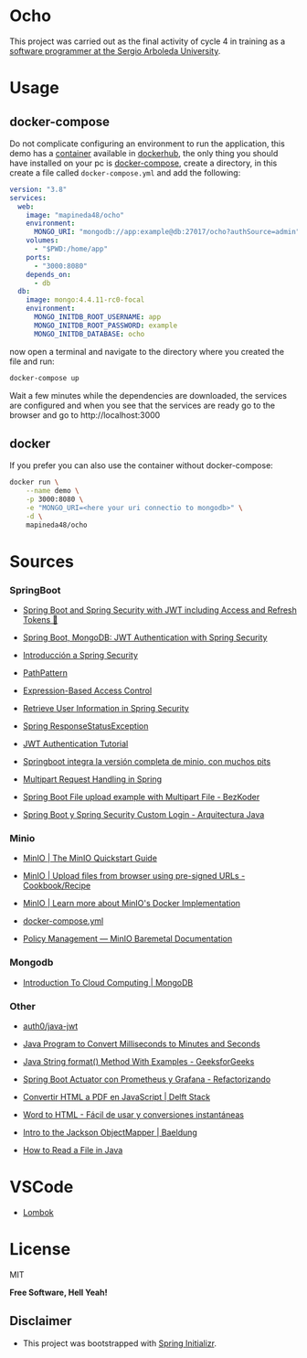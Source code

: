 # Ocho

This project was carried out as the final activity of cycle 4 in training as a [software programmer at the Sergio Arboleda University](https://www.usergioarboleda.edu.co/noticias/la-sergio-hara-parte-de-mision-tic-2022-el-programa-para-capacitar-a-mas-de-50-mil-colombianos-en-habilidades-y-competencias-4-0/).

# Usage

## docker-compose

Do not complicate configuring an environment to run the application, this demo has a [container](https://hub.docker.com/r/mapineda48/ocho) available in [dockerhub](https://hub.docker.com/), the only thing you should have installed on your pc is [docker-compose](https://docs.docker.com/compose/), create a directory, in this create a file called `docker-compose.yml` and add the following:

```yml
version: "3.8"
services: 
  web:
    image: "mapineda48/ocho"
    environment:
      MONGO_URI: "mongodb://app:example@db:27017/ocho?authSource=admin"
    volumes:
      - "$PWD:/home/app"
    ports:
      - "3000:8080"
    depends_on:
      - db
  db:
    image: mongo:4.4.11-rc0-focal
    environment:
      MONGO_INITDB_ROOT_USERNAME: app
      MONGO_INITDB_ROOT_PASSWORD: example
      MONGO_INITDB_DATABASE: ocho

```
now open a terminal and navigate to the directory where you created the file and run:

```sh
docker-compose up
```
Wait a few minutes while the dependencies are downloaded, the services are configured and when you see that the services are ready go to the browser and go to http://localhost:3000

## docker

If you prefer you can also use the container without docker-compose:

```sh
docker run \
    --name demo \
    -p 3000:8080 \
    -e "MONGO_URI=<here your uri connectio to mongodb>" \
    -d \
    mapineda48/ocho
```
# Sources

### SpringBoot

- [Spring Boot and Spring Security with JWT including Access and Refresh Tokens 🔑](https://www.youtube.com/watch?v=VVn9OG9nfH0)

- [Spring Boot, MongoDB: JWT Authentication with Spring Security](https://www.bezkoder.com/spring-boot-jwt-auth-mongodb/)

- [Introducción a Spring Security](https://www.adictosaltrabajo.com/2020/05/21/introduccion-a-spring-security/)

- [PathPattern](https://docs.spring.io/spring-framework/docs/current/javadoc-api/org/springframework/web/util/pattern/PathPattern.html)

- [Expression-Based Access Control](https://docs.spring.io/spring-security/site/docs/3.0.x/reference/el-access.html)

- [Retrieve User Information in Spring Security](https://www.baeldung.com/get-user-in-spring-security)

- [Spring ResponseStatusException](https://www.baeldung.com/spring-response-status-exception)

- [JWT Authentication Tutorial](https://www.svlada.com/jwt-token-authentication-with-spring-boot/)

- [Springboot integra la versión completa de minio, con muchos pits](https://www.jianshu.com/p/403eaf7d401c)

- [Multipart Request Handling in Spring](https://www.baeldung.com/sprint-boot-multipart-requests)

- [Spring Boot File upload example with Multipart File - BezKoder](https://www.bezkoder.com/spring-boot-file-upload/)

- [Spring Boot y Spring Security Custom Login - Arquitectura Java](https://www.arquitecturajava.com/spring-boot-y-spring-security-custom-login/)

### Minio

- [MinIO | The MinIO Quickstart Guide](https://docs.min.io/docs/minio-quickstart-guide.html)

- [MinIO | Upload files from browser using pre-signed URLs - Cookbook/Recipe](https://docs.min.io/docs/upload-files-from-browser-using-pre-signed-urls.html)

- [MinIO | Learn more about MinIO's Docker Implementation](https://docs.min.io/docs/minio-docker-quickstart-guide.html)

- [docker-compose.yml](https://raw.githubusercontent.com/minio/minio/master/docs/orchestration/docker-compose/docker-compose.yaml)

- [Policy Management — MinIO Baremetal Documentation](https://docs.min.io/minio/baremetal/security/minio-identity-management/policy-based-access-control.html)

### Mongodb

- [Introduction To Cloud Computing | MongoDB](https://www.mongodb.com/cloud-database/cloud-computing)

### Other

- [auth0/java-jwt](https://github.com/auth0/java-jwt)

- [Java Program to Convert Milliseconds to Minutes and Seconds](https://www.programiz.com/java-programming/examples/milliseconds-minutes-seconds)

- [Java String format() Method With Examples - GeeksforGeeks](https://www.geeksforgeeks.org/java-string-format-method-with-examples/)

- [Spring Boot Actuator con Prometheus y Grafana - Refactorizando](https://refactorizando.com/spring-boot-actuator-prometheus-grafana/)

- [Convertir HTML a PDF en JavaScript | Delft Stack](https://www.delftstack.com/es/howto/javascript/javascript-convert-html-to-pdf/#:~:text=Utilice%20la%20biblioteca%20jsPDF%20para%20convertir%20HTML%20a%20PDF,-En%20este%20m%C3%A9todo&text=Verifique%20el%20c%C3%B3digo%20a%20continuaci%C3%B3n.&text=Copy%20var%20source%20%3D%20window.,landscape'%20%7D\)%3B%20doc.)

- [Word to HTML - Fácil de usar y conversiones instantáneas](https://wordtohtml.net/)

- [Intro to the Jackson ObjectMapper | Baeldung](https://www.baeldung.com/jackson-object-mapper-tutorial)

- [How to Read a File in Java](https://www.baeldung.com/reading-file-in-java)

# VSCode

- [Lombok](https://projectlombok.org/setup/vscode)

# License

MIT

**Free Software, Hell Yeah!**

## Disclaimer

- This project was bootstrapped with [Spring Initializr](https://start.spring.io/).
